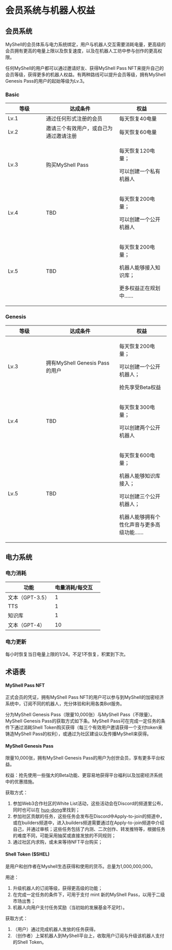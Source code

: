 # 会员系统与机器人权益

## 会员系统

MyShell的会员体系与电力系统绑定，用户与机器人交互需要消耗电量，更高级的会员拥有更高的电量上限以及恢复速度，以及在机器人工坊中参与创作的更高权限。

任何MyShell的用户都可以通过邀请好友、获得MyShell Pass NFT来提升自己的会员等级，获得更多的机器人权益。有两种路线可以提升会员等级，拥有MyShell Genesis Pass的用户的起始等级为Lv.3。

### Basic

<table><thead><tr><th width="103">等级</th><th width="213">达成条件</th><th>权益</th></tr></thead><tbody><tr><td>Lv.1</td><td>通过任何形式注册的会员</td><td>每天恢复40电量</td></tr><tr><td>Lv.2</td><td>邀请三个有效用户，或自己为通过邀请注册</td><td>每天恢复60电量</td></tr><tr><td>Lv.3</td><td>购买MyShell Pass</td><td><p>每天恢复120电量；</p><p>可以创建一个私有机器人</p></td></tr><tr><td>Lv.4</td><td>TBD</td><td><p>每天恢复200电量；</p><p>可以创建一个公开机器人</p></td></tr><tr><td>Lv.5</td><td>TBD</td><td><p>每天恢复200电量；</p><p>机器人能够接入知识库；</p><p>更多权益正在规划中……</p></td></tr></tbody></table>

### Genesis

<table><thead><tr><th width="103">等级</th><th width="213">达成条件</th><th>权益</th></tr></thead><tbody><tr><td>Lv.3</td><td>拥有MyShell Genesis Pass的用户</td><td><p>每天恢复200电量；</p><p>可以创建一个公开机器人；</p><p>抢先享受Beta权益</p></td></tr><tr><td>Lv.4</td><td>TBD</td><td><p>每天恢复300电量；</p><p>可以创建两个公开机器人</p></td></tr><tr><td>Lv.5</td><td>TBD</td><td><p>每天恢复600电量；</p><p>机器人能够知识库接入；</p><p>可以创建三个公开机器人；</p><p>机器人能够拥有个性化声音与更多高级功能……</p></td></tr></tbody></table>

## 电力系统

### 电力消耗

<table><thead><tr><th>功能</th><th>电量消耗/每交互</th><th data-hidden></th></tr></thead><tbody><tr><td>文本（GPT-3.5）</td><td>1</td><td></td></tr><tr><td>TTS</td><td>1</td><td></td></tr><tr><td>知识库</td><td>1</td><td></td></tr><tr><td>文本（GPT-4）</td><td>10</td><td></td></tr></tbody></table>

### 电力更新

每小时恢复当日电量上限的1/24。不足1不恢复，积累到下次。

## 术语表

#### MyShell Pass NFT

正式会员的凭证，拥有MyShell Pass NFT的用户可以参与到MyShell的加密经济系统中，订阅不同的机器人，充分体验和利用各类Bot服务。

分为MyShell Genesis Pass（限量10,000张）与MyShell Pass（不限量）。MyShell Genesis Pass的获取方式如下条。MyShell Pass可在完成一定任务的条件下通过消耗Shell Token购买获得（每三个有效用户邀请获得一个支付token来铸造MyShell Pass的权利），或通过为社区建设以及传播MyShell来获得。

#### MyShell Genesis Pass

限量10,000张，拥有MyShell Genesis Pass的用户为创世会员，享有更多平台权益。

权益：抢先使用一些强大的Beta功能、更容易地获得平台福利以及加密经济系统中的优惠措施。

获取方式：

1. 参加Web3合作社区的White List活动，这些活动会在Discord的频道里公布，同时也可以在 [huo-dong](../huo-dong/ "mention")里找到；
2. 参加社区贡献的任务，这些任务会发布在Discord中Apply-to-join的频道中，或在builders频道中，进入builders频道需要通过在Apply-to-join频道中介绍自己，并通过审核；这些任务包括了内测、二次创作、转发推特等，根据任务的难度不同，可能采用抽奖或直接发放的不同规则；
3. 通过社区内求购，或未来等待NFT平台购买；

#### Shell Token ($SHEL)

是用户和创作者在Myshell生态获得和使用的货币。总量为1,000,000,000。

用途：

1. 升级机器人的订阅等级，获得更高级的功能；
2. 在完成一定任务的条件下，可用于支付 mint 新的MyShell Pass，以用于二级市场出售；
3. 机器人向用户支付任务奖励（当初始的发展基金不足时）。

获取方式：

1. （用户）通过完成机器人发放的任务获得。
2. （创作者）上架机器人到MyShell平台上，收取用户订阅与升级该机器人支付的Shell Token。

